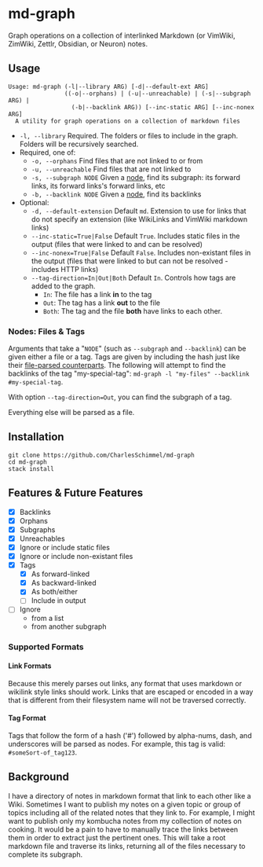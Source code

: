 # md-graph

Graph operations on a collection of interlinked Markdown (or VimWiki, ZimWiki, 
Zettlr, Obsidian, or Neuron) notes.

## Usage
```
Usage: md-graph (-l|--library ARG) [-d|--default-ext ARG] 
                ((-o|--orphans) | (-u|--unreachable) | (-s|--subgraph ARG) | 
                  (-b|--backlink ARG)) [--inc-static ARG] [--inc-nonex ARG]
  A utility for graph operations on a collection of markdown files
```

- `-l, --library` Required. The folders or files to include in the graph. 
    Folders will be recursively searched.
- Required, one of:
    - `-o, --orphans` Find files that are not linked to or from
    - `-u, --unreachable` Find files that are not linked to
    - `-s, --subgraph NODE` Given a [node](#nodes-files--tags), find its 
        subgraph: its forward links, its forward links's forward links, etc
    - `-b, --backlink NODE` Given a [node](#nodes-files--tags), find its 
        backlinks
- Optional:
    - `-d, --default-extension` Default `md`. Extension to use for 
        links that do not specify an extension (like WikiLinks and VimWiki markdown 
        links)
    - `--inc-static=True|False` Default `True`. Includes static files in 
        the output (files that were linked to and can be resolved)
    - `--inc-nonex=True|False` Default `False`. Includes non-existant files in 
        the output (files that were linked to but can not be resolved - includes 
        HTTP links)
    - `--tag-direction=In|Out|Both` Default `In`. Controls how tags are added to 
        the graph.
        - `In`: The file has a link **in** to the tag
        - `Out`: The tag has a link **out** to the file
        - `Both`: The tag and the file **both** have links to each other.


### Nodes: Files & Tags
Arguments that take a "`NODE`" (such as `--subgraph` and `--backlink`) can be 
given either a file or a tag. Tags are given by including the hash just like 
their [file-parsed counterparts](#tag-format). The following will attempt to 
find the backlinks of the tag "my-special-tag":
`md-graph -l "my-files" --backlink #my-special-tag`.

With option `--tag-direction=Out`, you can find the subgraph of a tag.

Everything else will be parsed as a file.

## Installation
```
git clone https://github.com/CharlesSchimmel/md-graph
cd md-graph
stack install
```

## Features & Future Features
- [x] Backlinks
- [x] Orphans
- [x] Subgraphs
- [x] Unreachables
- [x] Ignore or include static files
- [x] Ignore or include non-existant files
- [x] Tags
    - [x] As forward-linked
    - [x] As backward-linked
    - [x] As both/either
    - [ ] Include in output
- [ ] Ignore
    - from a list
    - from another subgraph

### Supported Formats
#### Link Formats
Because this merely parses out links, any format that uses markdown or wikilink 
style links should work. Links that are escaped or encoded in a way that is 
different from their filesystem name will not be traversed correctly.

#### Tag Format
Tags that follow the form of a hash ('#') followed by alpha-nums, dash, and 
underscores will be parsed as nodes. For example, this tag is valid: `#someSort-of_tag123`.

## Background
I have a directory of notes in markdown format that link to each other like a 
Wiki. Sometimes I want to publish my notes on a given topic or group of topics 
including all of the related notes that they link to. For example, I might want 
to publish only my kombucha notes from my collection of notes on cooking. It 
would be a pain to have to manually trace the links between them in order to 
extract just the pertinent ones. This will take a root markdown file and 
traverse its links, returning all of the files necessary to complete its 
subgraph.

